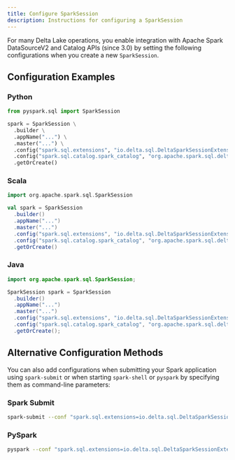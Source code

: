 ```yaml
---
title: Configure SparkSession
description: Instructions for configuring a SparkSession
---
```


For many Delta Lake operations, you enable integration with Apache Spark DataSourceV2 and Catalog APIs (since 3.0) by setting the following configurations when you create a new `SparkSession`.

## Configuration Examples

### Python

```python
from pyspark.sql import SparkSession

spark = SparkSession \
  .builder \
  .appName("...") \
  .master("...") \
  .config("spark.sql.extensions", "io.delta.sql.DeltaSparkSessionExtension") \
  .config("spark.sql.catalog.spark_catalog", "org.apache.spark.sql.delta.catalog.DeltaCatalog") \
  .getOrCreate()
```

### Scala

```scala
import org.apache.spark.sql.SparkSession

val spark = SparkSession
  .builder()
  .appName("...")
  .master("...")
  .config("spark.sql.extensions", "io.delta.sql.DeltaSparkSessionExtension")
  .config("spark.sql.catalog.spark_catalog", "org.apache.spark.sql.delta.catalog.DeltaCatalog")
  .getOrCreate()
```

### Java

```java
import org.apache.spark.sql.SparkSession;

SparkSession spark = SparkSession
  .builder()
  .appName("...")
  .master("...")
  .config("spark.sql.extensions", "io.delta.sql.DeltaSparkSessionExtension")
  .config("spark.sql.catalog.spark_catalog", "org.apache.spark.sql.delta.catalog.DeltaCatalog")
  .getOrCreate();
```

## Alternative Configuration Methods

You can also add configurations when submitting your Spark application using `spark-submit` or when starting `spark-shell` or `pyspark` by specifying them as command-line parameters:

### Spark Submit

```bash
spark-submit --conf "spark.sql.extensions=io.delta.sql.DeltaSparkSessionExtension" --conf "spark.sql.catalog.spark_catalog=org.apache.spark.sql.delta.catalog.DeltaCatalog" ...
```

### PySpark

```bash
pyspark --conf "spark.sql.extensions=io.delta.sql.DeltaSparkSessionExtension" --conf "spark.sql.catalog.spark_catalog=org.apache.spark.sql.delta.catalog.DeltaCatalog"
```
